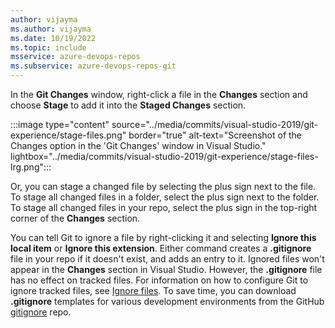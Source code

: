 ```yaml
---
author: vijayma
ms.author: vijayma
ms.date: 10/19/2022
ms.topic: include
msservice: azure-devops-repos
ms.subservice: azure-devops-repos-git
---
```


In the **Git Changes** window, right-click a file in the **Changes** section and choose **Stage** to add it into the **Staged Changes** section.

:::image type="content" source="../media/commits/visual-studio-2019/git-experience/stage-files.png" border="true" alt-text="Screenshot of the Changes option in the 'Git Changes' window in Visual Studio." lightbox="../media/commits/visual-studio-2019/git-experience/stage-files-lrg.png":::

Or, you can stage a changed file by selecting the plus sign next to the file. To stage all changed files in a folder, select the plus sign next to the folder. To stage all changed files in your repo, select the plus sign in the top-right corner of the **Changes** section.

You can tell Git to ignore a file by right-clicking it and selecting **Ignore this local item** or **Ignore this extension**. Either command creates a **.gitignore** file in your repo if it doesn't exist, and adds an entry to it. Ignored files won't appear in the **Changes** section in Visual Studio. However, the **.gitignore** file has no effect on tracked files. For information on how to configure Git to ignore tracked files, see [Ignore files](../ignore-files.md). To save time, you can download **.gitignore** templates for various development environments from the GitHub [gitignore](https://github.com/github/gitignore) repo.
